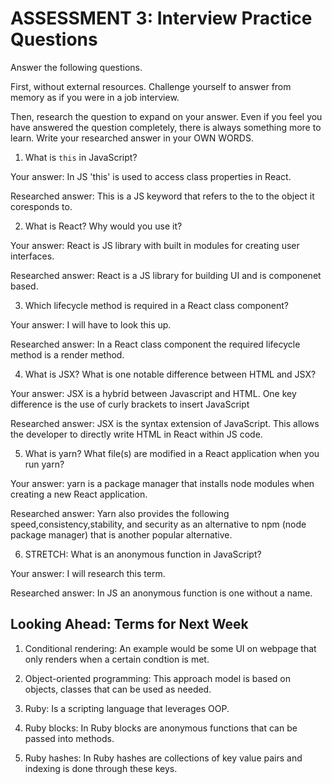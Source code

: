 # ASSESSMENT 3: Interview Practice Questions

Answer the following questions.

First, without external resources. Challenge yourself to answer from memory as if you were in a job interview.

Then, research the question to expand on your answer. Even if you feel you have answered the question completely, there is always something more to learn. Write your researched answer in your OWN WORDS.


1. What is `this` in JavaScript?

  Your answer: In JS 'this' is used to access class properties in React.

  Researched answer: This is a JS keyword that refers to the to the object it coresponds to.



2. What is React? Why would you use it?

  Your answer: React is JS library with built in modules for creating user interfaces.

  Researched answer: React is a JS library for building UI and is componenet based.



3. Which lifecycle method is required in a React class component?

  Your answer: I will have to look this up. 

  Researched answer: In a React class component the required lifecycle method is a render method.



4. What is JSX? What is one notable difference between HTML and JSX?

  Your answer: JSX is a hybrid between Javascript and HTML. One key difference is the use of curly brackets to insert JavaScript 

  Researched answer: JSX is the syntax extension of JavaScript. This allows the developer to directly write HTML in React within JS code. 



5. What is yarn? What file(s) are modified in a React application when you run yarn?

  Your answer: yarn is a package manager that installs node modules when creating a new React application.

  Researched answer: Yarn also provides the following speed,consistency,stability, and security as an alternative to npm (node package manager) that is another popular alternative. 



6. STRETCH: What is an anonymous function in JavaScript?

  Your answer: I will research this term.

  Researched answer: In JS an anonymous function is one without a name.


## Looking Ahead: Terms for Next Week

1. Conditional rendering: An example would be some UI on webpage that only renders when a certain condtion is met.

2. Object-oriented programming: This approach model is based on objects, classes that can be used as needed.

3. Ruby: Is a scripting language that leverages OOP.

4. Ruby blocks: In Ruby blocks are anonymous functions that can be passed into methods.

5. Ruby hashes: In Ruby hashes are collections of key value pairs and indexing is done through these keys.